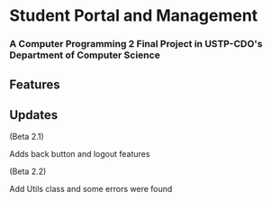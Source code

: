 # Student Portal and Management 
### A Computer Programming 2 Final Project in USTP-CDO's Department of Computer Science

## Features

## Updates

(Beta 2.1)

Adds back button and logout features

(Beta 2.2)

Add Utils class and some errors were found
